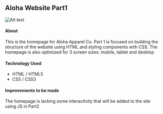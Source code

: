 
## Aloha Website Part1
![Alt text](https://github.com/annakviese/project-01a/blob/master/documentation/images/aloha-homepage.png?raw=true)

#### About
This is the homepage for Aloha Apparel Co.
Part 1 is focused on building the structure of the website using HTML and styling components with CSS.
The homepage is also optimized for 3 screen sizes: mobile, tablet and desktop

#### Technology Used

* HTML / HTML5
* CSS / CSS3

#### Improvements to be made

The homepage is lacking some interactivity that will be added to the site using JS in Part2
